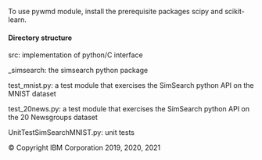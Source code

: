 To use pywmd module, install the prerequisite packages scipy and scikit-learn.

#### Directory structure ####

src: implementation of python/C interface

_simsearch: the simsearch python package

test_mnist.py: a test module that exercises the SimSearch python API on the MNIST dataset

test_20news.py: a test module that exercises the SimSearch python API on the 20 Newsgroups dataset

UnitTestSimSearchMNIST.py: unit tests

&copy; Copyright IBM Corporation 2019, 2020, 2021
